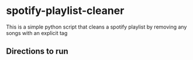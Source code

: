 # spotify-playlist-cleaner

This is a simple python script that cleans a spotify playlist by removing any songs with an explicit tag

## Directions to run
